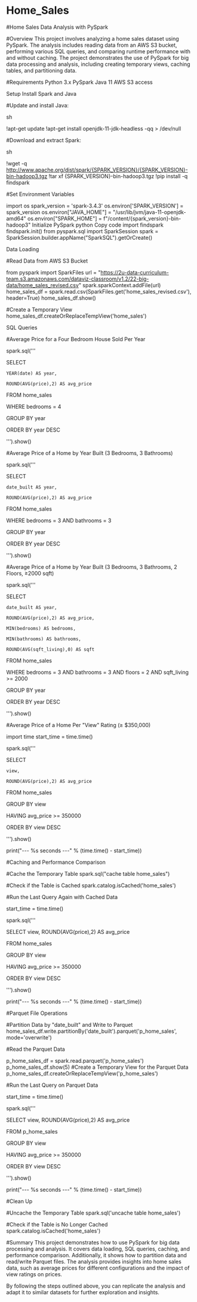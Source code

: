 # Home_Sales
#Home Sales Data Analysis with PySpark

#Overview
This project involves analyzing a home sales dataset using PySpark. The analysis includes reading data from an AWS S3 bucket, performing various SQL queries, and comparing runtime performance with and without caching. The project demonstrates the use of PySpark for big data processing and analysis, including creating temporary views, caching tables, and partitioning data.

#Requirements
Python 3.x
PySpark
Java 11
AWS S3 access

Setup
Install Spark and Java


#Update and install Java:

sh

!apt-get update
!apt-get install openjdk-11-jdk-headless -qq > /dev/null


#Download and extract Spark:

sh

!wget -q http://www.apache.org/dist/spark/{SPARK_VERSION}/{SPARK_VERSION}-bin-hadoop3.tgz
!tar xf {SPARK_VERSION}-bin-hadoop3.tgz
!pip install -q findspark


#Set Environment Variables

import os
spark_version = 'spark-3.4.3'
os.environ['SPARK_VERSION'] = spark_version
os.environ["JAVA_HOME"] = "/usr/lib/jvm/java-11-openjdk-amd64"
os.environ["SPARK_HOME"] = f"/content/{spark_version}-bin-hadoop3"
Initialize PySpark
python
Copy code
import findspark
findspark.init()
from pyspark.sql import SparkSession
spark = SparkSession.builder.appName("SparkSQL").getOrCreate()


Data Loading

#Read Data from AWS S3 Bucket

from pyspark import SparkFiles
url = "https://2u-data-curriculum-team.s3.amazonaws.com/dataviz-classroom/v1.2/22-big-data/home_sales_revised.csv"
spark.sparkContext.addFile(url)
home_sales_df = spark.read.csv(SparkFiles.get('home_sales_revised.csv'), header=True)
home_sales_df.show()

#Create a Temporary View
home_sales_df.createOrReplaceTempView('home_sales')


SQL Queries

#Average Price for a Four Bedroom House Sold Per Year

spark.sql('''

  SELECT
  
    YEAR(date) AS year,
    
    ROUND(AVG(price),2) AS avg_price
    
  FROM home_sales
  
  WHERE bedrooms = 4
  
  GROUP BY year
  
  ORDER BY year DESC
  
''').show()


#Average Price of a Home by Year Built (3 Bedrooms, 3 Bathrooms)

spark.sql('''

  SELECT
  
    date_built AS year,
    
    ROUND(AVG(price),2) AS avg_price
    
  FROM home_sales
  
  WHERE bedrooms = 3 AND bathrooms = 3
  
  GROUP BY year
  
  ORDER BY year DESC
  
''').show()

#Average Price of a Home by Year Built (3 Bedrooms, 3 Bathrooms, 2 Floors, ≥2000 sqft)

spark.sql('''

  SELECT
  
    date_built AS year,
    
    ROUND(AVG(price),2) AS avg_price,
    
    MIN(bedrooms) AS bedrooms,
    
    MIN(bathrooms) AS bathrooms,
    
    ROUND(AVG(sqft_living),0) AS sqft
    
  FROM home_sales
  
  WHERE bedrooms = 3 AND bathrooms = 3 AND floors = 2 AND sqft_living >= 2000
  
  GROUP BY year
  
  ORDER BY year DESC
  
''').show()

#Average Price of a Home Per "View" Rating (≥ $350,000)

import time start_time = time.time()


spark.sql('''

  SELECT
  
    view,
    
    ROUND(AVG(price),2) AS avg_price
    
  FROM home_sales
  
  GROUP BY view
  
  HAVING avg_price >= 350000
  
  ORDER BY view DESC
  
''').show()

print("--- %s seconds ---" % (time.time() - start_time))


#Caching and Performance Comparison

#Cache the Temporary Table
spark.sql("cache table home_sales")

#Check if the Table is Cached
spark.catalog.isCached('home_sales')


#Run the Last Query Again with Cached Data

start_time = time.time()

spark.sql('''

  SELECT view, ROUND(AVG(price),2) AS avg_price
    
  FROM home_sales
  
  GROUP BY view
  
  HAVING avg_price >= 350000
  
  ORDER BY view DESC
  
''').show()

print("--- %s seconds ---" % (time.time() - start_time))



#Parquet File Operations

#Partition Data by "date_built" and Write to Parquet
home_sales_df.write.partitionBy('date_built').parquet('p_home_sales', mode='overwrite')


#Read the Parquet Data

p_home_sales_df = spark.read.parquet('p_home_sales')
p_home_sales_df.show(5)
#Create a Temporary View for the Parquet Data
p_home_sales_df.createOrReplaceTempView('p_home_sales')


#Run the Last Query on Parquet Data

start_time = time.time()

spark.sql('''

  SELECT view, ROUND(AVG(price),2) AS avg_price
  
  FROM p_home_sales
  
  GROUP BY view
  
  HAVING avg_price >= 350000
  
  ORDER BY view DESC
  
''').show()

print("--- %s seconds ---" % (time.time() - start_time))


#Clean Up

#Uncache the Temporary Table
spark.sql('uncache table home_sales')

#Check if the Table is No Longer Cached
spark.catalog.isCached('home_sales')

#Summary
This project demonstrates how to use PySpark for big data processing and analysis. It covers data loading, SQL queries, caching, and performance comparison. Additionally, it shows how to partition data and read/write Parquet files. The analysis provides insights into home sales data, such as average prices for different configurations and the impact of view ratings on prices.

By following the steps outlined above, you can replicate the analysis and adapt it to similar datasets for further exploration and insights.
